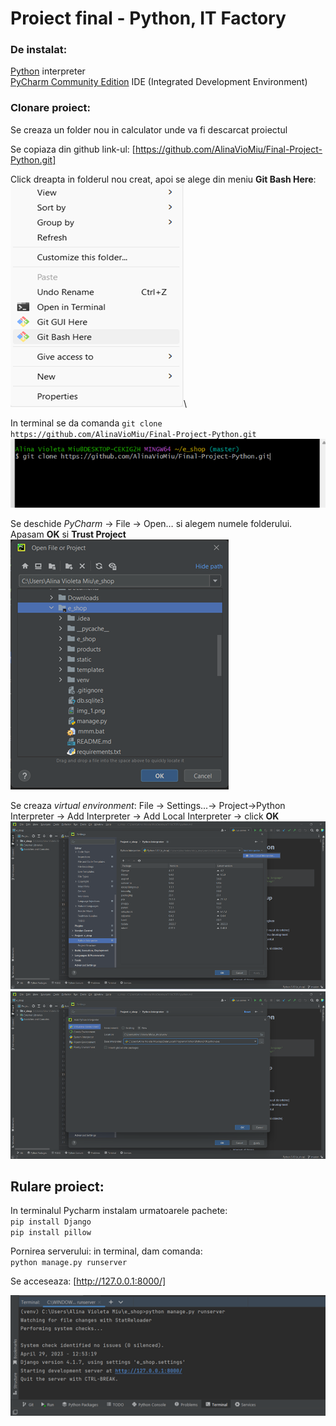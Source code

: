 # Proiect final - Python, IT Factory

### De instalat:
[Python](https://www.python.org/downloads/) interpreter\
[PyCharm Community Edition](https://www.jetbrains.com/pycharm/download/#section=windows) IDE (Integrated Development Environment) 

### Clonare proiect:
Se creaza un folder nou in calculator unde va fi descarcat proiectul

Se copiaza din github link-ul: [https://github.com/AlinaVioMiu/Final-Project-Python.git]

Click dreapta in folderul nou creat, apoi se alege din meniu **Git Bash Here**:\
![img_1.png](img_1.png)\


In terminal se da comanda `git clone https://github.com/AlinaVioMiu/Final-Project-Python.git` 
![img.png](img.png)

Se deschide _PyCharm_ -> File -> Open… si alegem numele folderului. Apasam **OK** si **Trust Project**
![img_2.png](img_2.png)

Se creaza _virtual environment_: File -> Settings...-> Project->Python Interpreter -> Add Interpreter -> Add Local Interpreter -> click **OK**
![img_3.png](img_3.png)
![img_4.png](img_4.png)

## Rulare proiect:
In terminalul Pycharm instalam urmatoarele pachete:\
	`pip install Django`\
	`pip install pillow`

Pornirea serverului: in terminal, dam comanda:\
	`python manage.py runserver`

Se acceseaza: [http://127.0.0.1:8000/]

![img_5.png](img_5.png)
